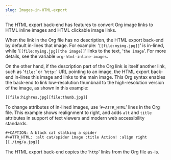```yaml
---
slug: Images-in-HTML-export
---
```


The HTML export back-end has features to convert Org image links to HTML inline images and HTML clickable image links.

When the link in the Org file has no description, the HTML export back-end by default in-lines that image. For example: ‘`[[file:myimg.jpg]]`’ is in-lined, while ‘`[[file:myimg.jpg][the image]]`’ links to the text, ‘`the image`’. For more details, see the variable `org-html-inline-images`.

On the other hand, if the description part of the Org link is itself another link, such as ‘`file:`’ or ‘`http:`’ URL pointing to an image, the HTML export back-end in-lines this image and links to the main image. This Org syntax enables the back-end to link low-resolution thumbnail to the high-resolution version of the image, as shown in this example:

```lisp
[[file:highres.jpg][file:thumb.jpg]]
```

To change attributes of in-lined images, use ‘`#+ATTR_HTML`’ lines in the Org file. This example shows realignment to right, and adds `alt` and `title` attributes in support of text viewers and modern web accessibility standards.

```lisp
#+CAPTION: A black cat stalking a spider
#+ATTR_HTML: :alt cat/spider image :title Action! :align right
[[./img/a.jpg]]
```

The HTML export back-end copies the ‘`http`’ links from the Org file as-is.
